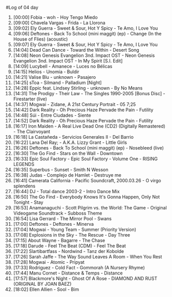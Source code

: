 #Log of 04 day

1. [00:00] Fobia - woh - Hoy Tengo Miedo
1. [09:00] Chavela Vargas - Frida - La Llorona
1. [09:02] Ely Guerra - Sweet & Sour, Hot Y Spicy - Te Amo, I Love You
1. [09:06] Deftones - Back To School (mini maggit) (ep) - Change (In the House of Flies) (acoustic)
1. [09:07] Ely Guerra - Sweet & Sour, Hot Y Spicy - Te Amo, I Love You
1. [14:04] Dead Can Dance - Toward the Within - Desert Song
1. [14:08] Neon Genesis Evangelion 3nd. Impact OST - Neon Genesis Evangelion 3nd. Impact OST - In My Spirit [S.I. Edit]
1. [14:09] Lucybell - Amanece - Luces no Bélicas
1. [14:15] Helios - Unomia - Buldir
1. [14:21] Valise Blu - unknown - Pasajero
1. [14:25] sToa - Silmand - Palladium [Night]
1. [14:28] Eppic feat. Lindsey Stirling - unknown - By No Means
1. [14:31] The Prodigy - Their Law - The Singles 1990-2005 [Bonus Disc] - Firestarter (live)
1. [14:37] Mogwai - Zidane, A 21st Century Portrait - 05 7;25
1. [14:42] Dark Reality - Oh Precious Haze Pervade the Pain - Futility
1. [14:48] Súi - Entre Ciudades - Siente
1. [14:52] Dark Reality - Oh Precious Haze Pervade the Pain - Futility
1. [16:17] Iron Maiden - A Real Live Dead One (CD2) (Digitally Remastered) - The Clairvoyant
1. [16:18] La Castañeda - Servicios Generales II - Del Barrio
1. [16:22] Lana Del Ray; - A.K.A. Lizzy Grant - Little Girls
1. [16:26] Deftones - Back To School (mini maggit) (ep) - Nosebleed (live)
1. [16:30] The Go Find - Stars on the Wall - Downtown
1. [16:33] Epic Soul Factory - Epic Soul Factory - Volume One - RISING LEGENDS
1. [16:35] Superbus - Sunset - Smith N Wesson
1. [16:38] Judas - Complejo de Hamlet - Destruye me
1. [16:41] Camerata California - Pacific Soundcraft, 2000.03.26 - O virgo splendens
1. [16:44] DJ - Total dance 2003-2 - Intro Dance Mix
1. [16:50] The Go Find - Everybody Knows It's Gonna Happen, Only Not Tonight - Stay
1. [16:53] Anamanaguchi - Scott Pilgrim vs. the World: The Game - Original Videogame Soundtrack - Subboss Theme
1. [16:54] Lisa Gerrard - The Mirror Pool - Swans
1. [17:00] Deftones - Deftones - Minerva
1. [17:04] Mogwai - Young Team - Summer (Priority Version)
1. [17:08] Explosions in the Sky - The Rescue - Day Three
1. [17:15] About Wayne - Bagarre - The Chase
1. [17:18] Darude - Feel The Beat (CDM) - Feel The Beat
1. [17:22] Slartibartfass - Nordwind - Tanz der Kobolde
1. [17:26] Sarah Jaffe - The Way Sound Leaves A Room - When You Rest
1. [17:28] Mogwai - Atomic - Pripyat
1. [17:33] Rodriguez - Cold Fact - Gommorah (A Nursery Rhyme)
1. [17:44] Manu Cornet - Distance & Temps - Distance
1. [17:57] Blackmore's Night - Ghost Of A Rose - DIAMOND AND RUST (ORIGINAL BY JOAN BAEZ)
1. [18:02] Ellen Allien - Sool - Bim

